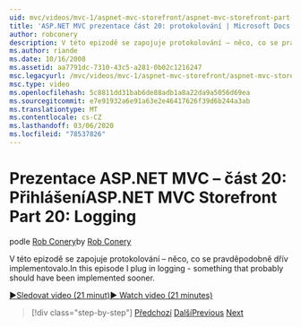 ```yaml
---
uid: mvc/videos/mvc-1/aspnet-mvc-storefront/aspnet-mvc-storefront-part-20-logging
title: 'ASP.NET MVC prezentace část 20: protokolování | Microsoft Docs'
author: robconery
description: V této epizodě se zapojuje protokolování – něco, co se pravděpodobně dřív implementovalo.
ms.author: riande
ms.date: 10/16/2008
ms.assetid: aa7791dc-7310-43c5-a281-0b02c1216247
msc.legacyurl: /mvc/videos/mvc-1/aspnet-mvc-storefront/aspnet-mvc-storefront-part-20-logging
msc.type: video
ms.openlocfilehash: 5c8811dd31bab6de88adb1a8a22da9a5056d69ea
ms.sourcegitcommit: e7e91932a6e91a63e2e46417626f39d6b244a3ab
ms.translationtype: MT
ms.contentlocale: cs-CZ
ms.lasthandoff: 03/06/2020
ms.locfileid: "78537826"
---
```

# <a name="aspnet-mvc-storefront-part-20-logging"></a><span data-ttu-id="13a62-103">Prezentace ASP.NET MVC – část 20: Přihlášení</span><span class="sxs-lookup"><span data-stu-id="13a62-103">ASP.NET MVC Storefront Part 20: Logging</span></span>

<span data-ttu-id="13a62-104">podle [Rob Conery](https://github.com/robconery)</span><span class="sxs-lookup"><span data-stu-id="13a62-104">by [Rob Conery](https://github.com/robconery)</span></span>

<span data-ttu-id="13a62-105">V této epizodě se zapojuje protokolování – něco, co se pravděpodobně dřív implementovalo.</span><span class="sxs-lookup"><span data-stu-id="13a62-105">In this episode I plug in logging - something that probably should have been implemented sooner.</span></span>

[<span data-ttu-id="13a62-106">&#9654;Sledovat video (21 minut)</span><span class="sxs-lookup"><span data-stu-id="13a62-106">&#9654; Watch video (21 minutes)</span></span>](https://channel9.msdn.com/Blogs/ASP-NET-Site-Videos/aspnet-mvc-storefront-part-20-logging)

> [!div class="step-by-step"]
> <span data-ttu-id="13a62-107">[Předchozí](aspnet-mvc-storefront-part-19a-windows-workflow-followup.md)
> [Další](aspnet-mvc-storefront-part-21-order-manager-and-personalization.md)</span><span class="sxs-lookup"><span data-stu-id="13a62-107">[Previous](aspnet-mvc-storefront-part-19a-windows-workflow-followup.md)
[Next](aspnet-mvc-storefront-part-21-order-manager-and-personalization.md)</span></span>
